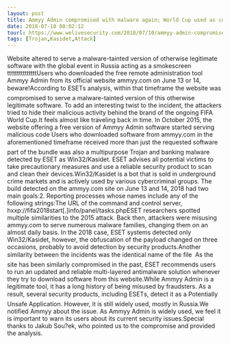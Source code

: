 ```yaml
---
layout: post
title: Ammyy Admin compromised with malware again; World Cup used as cover
date: 2018-07-10 00:02:12
tourl: https://www.welivesecurity.com/2018/07/10/ammyy-admin-compromised-malware-world-cup-cover/
tags: [Trojan,Kasidet,Attack]
---
```

Website altered to serve a malware-tainted version of otherwise legitimate software with the global event in Russia acting as a smokescreen tttttttttttttttUsers who downloaded the free remote administration tool Ammyy Admin from its official website ammyy.com on June 13 or 14, beware!According to ESETs analysis, within that timeframe the website was compromised to serve a malware-tainted version of this otherwise legitimate software. To add an interesting twist to the incident, the attackers tried to hide their malicious activity behind the brand of the ongoing FIFA World Cup.It feels almost like traveling back in time. In October 2015, the website offering a free version of Ammyy Admin software started serving malicious code Users who downloaded software from ammyy.com in the aforementioned timeframe received more than just the requested software  part of the bundle was also a multipurpose Trojan and banking malware detected by ESET as Win32/Kasidet. ESET advises all potential victims to take precautionary measures and use a reliable security product to scan and clean their devices.Win32/Kasidet is a bot that is sold in underground crime markets and is actively used by various cybercriminal groups. The build detected on the ammyy.com site on June 13 and 14, 2018 had two main goals:2. Reporting processes whose names include any of the following strings:The URL of the command and control server, hxxp://fifa2018start[.]info/panel/tasks.phpESET researchers spotted multiple similarities to the 2015 attack. Back then, attackers were misusing ammyy.com to serve numerous malware families, changing them on an almost daily basis. In the 2018 case, ESET systems detected only Win32/Kasidet, however, the obfuscation of the payload changed on three occasions, probably to avoid detection by security products.Another similarity between the incidents was the identical name of the file  As the site has been similarly compromised in the past, ESET recommends users to run an updated and reliable multi-layered antimalware solution whenever they try to download software from this website.While Ammyy Admin is a legitimate tool, it has a long history of being misused by fraudsters. As a result, several security products, including ESETs, detect it as a Potentially Unsafe Application. However, it is still widely used, mostly in Russia.We notified Ammyy about the issue. As Ammyy Admin is widely used, we feel it is important to warn its users about its current security issues.Special thanks to Jakub Sou?ek, who pointed us to the compromise and provided the analysis.